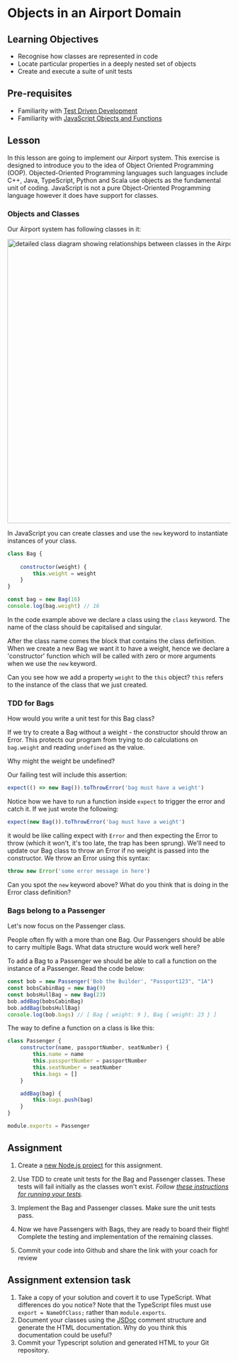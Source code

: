 # Objects in an Airport Domain

## Learning Objectives
* Recognise how classes are represented in code
* Locate particular properties in a deeply nested set of objects
* Create and execute a suite of unit tests

## Pre-requisites
* Familiarity with [Test Driven Development](/curriculum/Bootcamp/Unit-1-Object_Oriented_Programming/0.1.2-Test_Driven_Development)
* Familiarity with [JavaScript Objects and Functions](/curriculum/Bootcamp/Unit-1-Object_Oriented_Programming/0.1.1-JavaScript_Objects_And_Functions)

## Lesson
In this lesson are going to implement our Airport system. This exercise is designed to introduce you to the idea of Object Oriented Programming (OOP). Objected-Oriented Programming languages such languages include C++, Java, TypeScript, Python and Scala use objects as the fundamental unit of coding. JavaScript is not a pure Object-Oriented Programming language however it does have support for classes.

### Objects and Classes
Our Airport system has following classes in it:

<img width="641" alt="detailed class diagram showing relationships between classes in the Airport domain" src="https://user-images.githubusercontent.com/1316724/129224047-eabfd2b2-0556-4568-83bc-9eee1821362a.PNG">

In JavaScript you can create classes and use the `new` keyword to instantiate instances of your class. 

```javascript
class Bag {
    
    constructor(weight) {
        this.weight = weight
    }
}

const bag = new Bag(16)
console.log(bag.weight) // 16
```
In the code example above we declare a class using the `class` keyword. The name of the class should be capitalised and singular. 

After the class name comes the block that contains the class definition. When we create a new Bag we want it to have a weight, hence we declare a 'constructor' function which will be called with zero or more arguments when we use the `new` keyword. 

Can you see how we add a property `weight` to the `this` object? `this` refers to the instance of the class that we just created.

### TDD for Bags

How would you write a unit test for this Bag class?

If we try to create a Bag without a weight - the constructor should throw an Error. This protects our program from trying to do calculations on `bag.weight` and reading `undefined` as the value. 

Why might the weight be undefined?

Our failing test will include this assertion:
```javascript
expect(() => new Bag()).toThrowError('bag must have a weight')
```

Notice how we have to run a function inside `expect` to trigger the error and catch it. If we just wrote the following:

```javascript
expect(new Bag()).toThrowError('bag must have a weight')
```

it would be like calling expect with `Error` and then expecting the Error to throw (which it won't, it's too late, the trap has been sprung). We'll need to update our Bag class to throw an Error if no weight is passed into the constructor. We throw an Error using this syntax:

```javascript
throw new Error('some error message in here')
```

Can you spot the `new` keyword above? What do you think that is doing in the Error class definition?

### Bags belong to a Passenger

Let's now focus on the Passenger class.

People often fly with a more than one Bag. Our Passengers should be able to carry multiple Bags. What data structure would work well here?

To add a Bag to a Passenger we should be able to call a function on the instance of a Passenger. Read the code below:

```javascript
const bob = new Passenger('Bob the Builder', "Passport123", "1A")
const bobsCabinBag = new Bag(9)
const bobsHullBag = new Bag(23)
bob.addBag(bobsCabinBag)
bob.addBag(bobsHullBag)
console.log(bob.bags) // [ Bag { weight: 9 }, Bag { weight: 23 } ]
```
The way to define a function on a class is like this:
```javascript
class Passenger {
    constructor(name, passportNumber, seatNumber) {
        this.name = name
        this.passportNumber = passportNumber
        this.seatNumber = seatNumber
        this.bags = []
    }

    addBag(bag) {
        this.bags.push(bag)
    }
}

module.exports = Passenger
```

## Assignment
  1. Create a [new Node.js project](/curriculum#createNewProject) for this assignment.

  1. Use TDD to create unit tests for the Bag and Passenger classes. These tests will fail initially as the classes won't exist. _Follow [these instructions for running your tests](/curriculum#runJestTests)._

  1. Implement the Bag and Passenger classes. Make sure the unit tests pass.

  1. Now we have Passengers with Bags, they are ready to board their flight! Complete the testing and implementation of the remaining classes. 

  1. Commit your code into Github and share the link with your coach for review

## Assignment extension task
  1. Take a copy of your solution and covert it to use TypeScript. What differences do you notice? Note that the TypeScript files must use `export = NameOfClass;` rather than `module.exports`. 
  1. Document your classes using the [JSDoc](https://jsdoc.app/) comment structure and generate the HTML documentation. Why do you think this documentation could be useful?
  1. Commit your Typescript solution and generated HTML to your Git repository.
